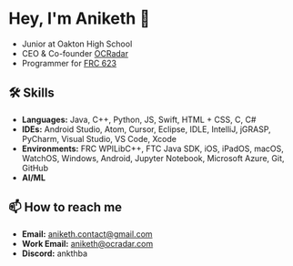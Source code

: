 # Hey, I'm Aniketh 👋
- Junior at Oakton High School
- CEO & Co-founder [OCRadar](https://github.com/OCRadar)
- Programmer for [FRC 623](https://github.com/CougarProgramming623)

## 🛠 Skills
- **Languages:** Java, C++, Python, JS, Swift, HTML + CSS, C, C#
- **IDEs:** Android Studio, Atom, Cursor, Eclipse, IDLE, IntelliJ, jGRASP, PyCharm, Visual Studio, VS Code, Xcode
- **Environments:** FRC WPILibC++, FTC Java SDK, iOS, iPadOS, macOS, WatchOS, Windows, Android, Jupyter Notebook, Microsoft Azure, Git, GitHub
- **AI/ML**

## 📫 How to reach me
- **Email:** [aniketh.contact@gmail.com](mailto:aniketh.contact@gmail.com)
- **Work Email:** [aniketh@ocradar.com](mailto:aniketh@ocradar.com)
- **Discord:** ankthba
